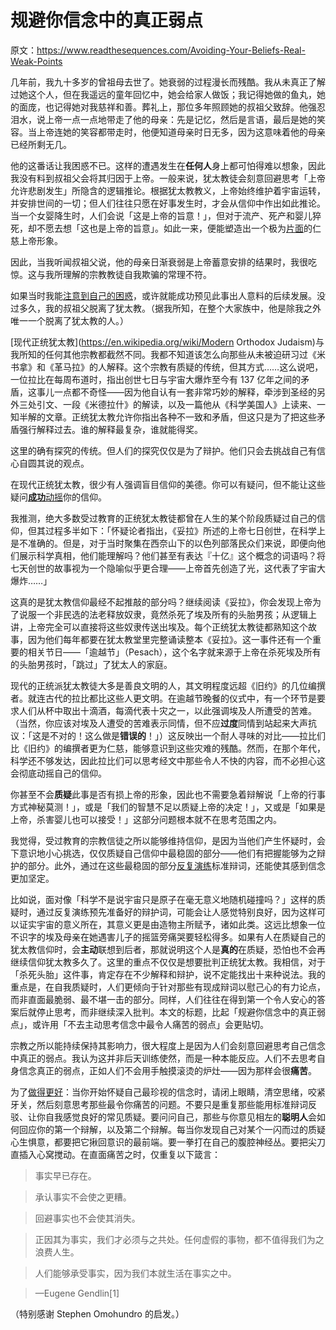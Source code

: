 # 规避你信念中的真正弱点

原文：https://www.readthesequences.com/Avoiding-Your-Beliefs-Real-Weak-Points

几年前，我九十多岁的曾祖母去世了。她衰弱的过程漫长而残酷。我从未真正了解过她这个人，但在我遥远的童年回忆中，她会给家人做饭；我记得她做的鱼丸，她的面庞，也记得她对我慈祥和善。葬礼上，那位多年照顾她的叔祖父致辞。他强忍泪水，说上帝一点一点地带走了他的母亲：先是记忆，然后是言语，最后是她的笑容。当上帝连她的笑容都带走时，他便知道母亲时日无多，因为这意味着他的母亲已经所剩无几。

他的这番话让我困惑不已。这样的遭遇发生在**任何人**身上都可怕得难以想象，因此我没有料到叔祖父会将其归因于上帝。一般来说，犹太教徒会刻意回避思考「上帝允许悲剧发生」所隐含的逻辑推论。根据犹太教教义，上帝始终维护着宇宙运转，并安排世间的一切；但人们往往只愿在好事发生时，才会从信仰中作出如此推论。当一个女婴降生时，人们会说「这是上帝的旨意！」，但对于流产、死产和婴儿猝死，却不愿去想「这也是上帝的旨意」。如此一来，便能塑造出一个极为[片面](https://www.readthesequences.com/Rationalization)的仁慈上帝形象。

因此，当我听闻叔祖父说，他的母亲日渐衰弱是上帝蓄意安排的结果时，我很吃惊。这与我所理解的宗教教徒自我欺骗的常理不符。

如果当时我能[注意到自己的困惑](https://www.readthesequences.com/Your-Strength-As-A-Rationalist)，或许就能成功预见此事出人意料的后续发展。没过多久，我的叔祖父脱离了犹太教。（据我所知，在整个大家族中，他是除我之外唯一一个脱离了犹太教的人。）

[现代正统犹太教](https://en.wikipedia.org/wiki/Modern Orthodox Judaism)与我所知的任何其他宗教都截然不同。我都不知道该怎么向那些从未被迫研习过《米书拿》和《革马拉》的人解释。这个宗教有质疑的传统，但其方式……这么说吧，一位拉比在每周布道时，指出创世七日与宇宙大爆炸至今有 137 亿年之间的矛盾，这事儿一点都不奇怪——因为他自认有一套非常巧妙的解释，牵涉到圣经的另外三处引文、一段《米德拉什》的解读，以及一篇他从《科学美国人》上读来、一知半解的文章。正统犹太教允许你指出各种不一致和矛盾，但这只是为了把这些矛盾强行解释过去。谁的解释最复杂，谁就能得奖。

这里的确有探究的传统。但人们的探究仅仅是为了辩护。他们只会去挑战自己有信心自圆其说的观点。

在现代正统犹太教，很少有人强调盲目信仰的美德。你可以有疑问，但不能让这些疑问[**成功**动摇](https://www.readthesequences.com/The-Proper-Use-Of-Doubt)你的信仰。

我推测，绝大多数受过教育的正统犹太教徒都曾在人生的某个阶段质疑过自己的信仰，但其过程多半如下：「怀疑论者指出，《妥拉》所述的上帝七日创世，在科学上是不准确的。但是，对于当时聚集在西奈山下的以色列部落民众们来说，即便向他们展示科学真相，他们能理解吗？他们甚至有表达『十亿』这个概念的词语吗？将七天创世的故事视为一个隐喻似乎更合理——上帝首先创造了光，这代表了宇宙大爆炸……」

这真的是犹太教信仰最经不起推敲的部分吗？继续阅读《妥拉》，你会发现上帝为了说服一个非民选的法老释放奴隶，竟然杀死了埃及所有的头胎男孩；从逻辑上讲，上帝完全可以直接将这些奴隶传送出埃及。每个正统犹太教徒都熟知这个故事，因为他们每年都要在犹太教堂里完整诵读整本《妥拉》。这一事件还有一个重要的相关节日——「逾越节」（Pesach），这个名字就来源于上帝在杀死埃及所有的头胎男孩时，「跳过」了犹太人的家庭。

现代的正统派犹太教徒大多是善良文明的人，其文明程度远超《旧约》的几位编撰者。就连古代的拉比都比这些人更文明。在逾越节晚餐的仪式中，有一个环节是要求人们从杯中取出十滴酒，每滴代表十灾之一，以此强调埃及人所遭受的苦难。（当然，你应该对埃及人遭受的苦难表示同情，但不应**过度**同情到站起来大声抗议：「这是不对的！这么做是**错误的**！」）这反映出一个耐人寻味的对比——拉比们比《旧约》的编撰者更为仁慈，能够意识到这些灾难的残酷。然而，在那个年代，科学还不够发达，因此拉比们可以思考经文中那些令人不快的内容，而不必担心这会彻底动摇自己的信仰。

你甚至不会**质疑**此事是否有损上帝的形象，因此也不需要急着辩解说「上帝的行事方式神秘莫测！」，或是「我们的智慧不足以质疑上帝的决定！」，又或是「如果是上帝，杀害婴儿也可以接受！」这部分问题根本就不在思考范围之内。

我觉得，受过教育的宗教信徒之所以能够维持信仰，是因为当他们产生怀疑时，会下意识地小心挑选，仅仅质疑自己信仰中最稳固的部分——他们有把握能够为之辩护的部分。此外，通过在这些最稳固的部分[反复演练](https://www.readthesequences.com/One-Argument-Against-An-Army)标准辩词，还能使其感到信念更加坚定。

比如说，面对像「科学不是说宇宙只是原子在毫无意义地随机碰撞吗？」这样的质疑时，通过反复演练预先准备好的辩护词，可能会让人感觉特别良好，因为这样可以证实宇宙的意义所在，其意义更是由造物主所赋予，诸如此类。这远比想象一位不识字的埃及母亲在她遇害儿子的摇篮旁痛哭要轻松得多。如果有人在质疑自己的犹太教信仰时，会**主动**联想到后者，那就说明这个人是**真的**在质疑，恐怕也不会再继续信仰犹太教多久了。这里的重点不仅仅是想要批判正统犹太教。我相信，对于「杀死头胎」这件事，肯定存在不少解释和辩护，说不定能找出十来种说法。我的重点是，在自我质疑时，人们更倾向于针对那些有现成辩词以慰己心的有力论点，而非直面最脆弱、最不堪一击的部分。同样，人们往往在得到第一个令人安心的答案后就停止思考，而非继续深入批判。本文的标题，比起「规避你信念中的真正弱点」，或许用「不去主动思考信念中最令人痛苦的弱点」会更贴切。

宗教之所以能持续保持其影响力，很大程度上是因为人们会刻意回避思考自己信念中真正的弱点。我认为这并非后天训练使然，而是一种本能反应。人们不去思考自身信念真正的弱点，正如人们不会用手触摸滚烫的炉灶——因为那样会很**痛苦**。

为了[做得更好](https://www.readthesequences.com/Tsuyoku-Naritai-I-Want-To-Become-Stronger)：当你开始怀疑自己最珍视的信念时，请闭上眼睛，清空思绪，咬紧牙关，然后刻意思考那些最令你痛苦的问题。不要只是重复那些能用标准辩词反驳、让你自我感觉良好的常见质疑。要问问自己，那些与你意见相左的**聪明人**会如何回应你的第一个辩解，以及第二个辩解。每当你发现自己对某个一闪而过的质疑心生惧意，都要把它揪回意识的最前端。要一拳打在自己的腹腔神经丛。要把尖刀直插入心窝搅动。在直面痛苦之时，仅重复以下箴言：

> 事实早已存在。

>

> 承认事实不会使之更糟。

>

> 回避事实也不会使其消失。

>

> 正因其为事实，我们才必须与之共处。任何虚假的事物，都不值得我们为之浪费人生。

>

> 人们能够承受事实，因为我们本就生活在事实之中。

>

> —Eugene Gendlin[1]

（特别感谢 Stephen Omohundro 的启发。）